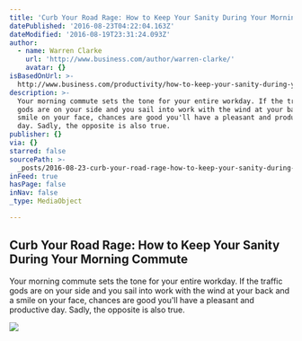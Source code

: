 ```yaml
---
title: 'Curb Your Road Rage: How to Keep Your Sanity During Your Morning Commute'
datePublished: '2016-08-23T04:22:04.163Z'
dateModified: '2016-08-19T23:31:24.093Z'
author:
  - name: Warren Clarke
    url: 'http://www.business.com/author/warren-clarke/'
    avatar: {}
isBasedOnUrl: >-
  http://www.business.com/productivity/how-to-keep-your-sanity-during-your-morning-commute/
description: >-
  Your morning commute sets the tone for your entire workday. If the traffic
  gods are on your side and you sail into work with the wind at your back and a
  smile on your face, chances are good you'll have a pleasant and productive
  day. Sadly, the opposite is also true.
publisher: {}
via: {}
starred: false
sourcePath: >-
  _posts/2016-08-23-curb-your-road-rage-how-to-keep-your-sanity-during-your-mor.md
inFeed: true
hasPage: false
inNav: false
_type: MediaObject

---
```

<article style=""><h1>Curb Your Road Rage: How to Keep Your Sanity During Your Morning Commute</h1><p>Your morning commute sets the tone for your entire workday. If the traffic gods are on your side and you sail into work with the wind at your back and a smile on your face, chances are good you'll have a pleasant and productive day. Sadly, the opposite is also true.</p><img src="http://3.bdcstatic.com/images/content/57b/37f562f87b15614df378c/315-0-" /></article>